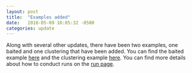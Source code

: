 ```yaml
---
layout: post
title:  "Examples added"
date:   2018-05-09 16:05:32 -0500
categories: update
---
```

Along with several other updates, there have been two examples, one baited and one clustering that have been added. You can find the baited example [here](https://fephyfofum.github.io/PyPHLAWD/runs/bait_ex/) and the clustering example [here](https://fephyfofum.github.io/PyPHLAWD/runs/clustering_ex/). You can find more details about how to conduct runs on the [run page](https://fephyfofum.github.io/PyPHLAWD/runs/).
